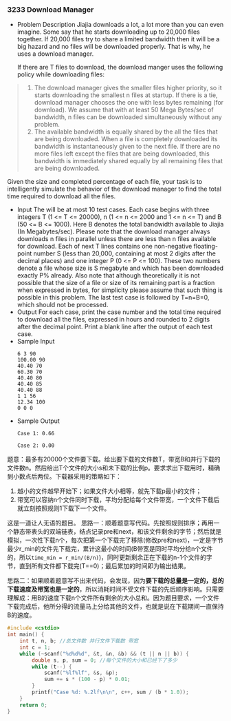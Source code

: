 ### 3233 Download Manager
- Problem Description
Jiajia downloads a lot, a lot more than you can even imagine. Some say that he starts downloading up to 20,000 files together. If 20,000 files try to share a limited bandwidth then it will be a big hazard and no files will be downloaded properly. That is why, he uses a download manager.

	If there are T files to download, the download manger uses the following policy while downloading files:

>1. The download manager gives the smaller files higher priority, so it starts downloading the smallest n files at startup. If there is a tie, download manager chooses the one with less bytes remaining (for download). We assume that with at least 50 Mega Bytes/sec of bandwidth, n files can be downloaded simultaneously without any problem.
>2. The available bandwidth is equally shared by the all the files that are being downloaded. When a file is completely downloaded its bandwidth is instantaneously given to the next file. If there are no more files left except the files that are being downloaded, this bandwidth is immediately shared equally by all remaining files that are being downloaded.

Given the size and completed percentage of each file, your task is to intelligently simulate the behavior of the download manager to find the total time required to download all the files.
- Input
The will be at most 10 test cases. Each case begins with three integers T (1 <= T <= 20000), n (1 <= n <= 2000 and 1 <= n <= T) and B (50 <= B <= 1000). Here B denotes the total bandwidth available to Jiajia (In Megabytes/sec). Please note that the download manager always downloads n files in parallel unless there are less than n files available for download. Each of next T lines contains one non-negative floating-point number S (less than 20,000, containing at most 2 digits after the decimal places) and one integer P (0 <= P <= 100). These two numbers denote a file whose size is S megabyte and which has been downloaded exactly P% already. Also note that although theoretically it is not possible that the size of a file or size of its remaining part is a fraction when expressed in bytes, for simplicity please assume that such thing is possible in this problem. The last test case is followed by T=n=B=0, which should not be processed.
- Output
For each case, print the case number and the total time required to download all the files, expressed in hours and rounded to 2 digits after the decimal point. Print a blank line after the output of each test case.
- Sample Input
	```
	6 3 90
	100.00 90
	40.40 70
	60.30 70
	40.40 80
	40.40 85
	40.40 88
	1 1 56
	12.34 100
	0 0 0
	```
- Sample Output
	```
	Case 1: 0.66
	
	Case 2: 0.00
	
	```
题意：最多有20000个文件要下载。给出要下载的文件数T，带宽B和并行下载的文件数n。然后给出T个文件的大小s和未下载的比例p。要求求出下载用时，精确到小数点后两位。下载器采用的策略如下：
 1. 越小的文件越早开始下；如果文件大小相等，就先下载p最小的文件；
 2. 带宽可以容纳n个文件同时下载，平均分配给每个文件带宽，一个文件下载后就立刻按照规则1下载下一个文件。

这是一道让人无语的题目。 
思路一：顺着题意写代码。先按照规则排序；再用一个静态带表头的双端链表，结点记录pre和next，和该文件剩余的字节；然后就是模拟，一次性下载n个，每次把第一个下载完了移除(修改pre和next)，一定是字节最少r_min的文件先下载完，累计这最小的时间(B带宽是同时平均分给n个文件的，所以`time_min = r_min/(B/n)`)，同时更新剩余正在下载的n-1个文件的字节，直到所有文件都下载完(T==0)；最后累加的时间即为输出结果。

思路二：如果顺着题意写不出来代码，会发现，因为**要下载的总量是一定的，总的下载速度及带宽也是一定的**，所以消耗时间不受文件下载的先后顺序影响。只需要理解成：用B的速度下载n个文件所有剩余的大小总和。因为题目要求，一个文件下载完成后，他所分得的流量马上分给其他的文件，也就是说在下载期间一直保持B的速度。
```c
#include <cstdio>
int main() {
	int t, n, b; //总文件数 并行文件下载数 带宽  
	int c = 1;
	while (~scanf("%d%d%d", &t, &n, &b) && (t || n || b)) {
		double s, p, sum = 0; //每个文件的大小和已经下了多少
	    while (t--) {
            scanf("%lf%lf", &s, &p);
            sum += s * (100 - p) * 0.01;
		}	
		printf("Case %d: %.2lf\n\n", c++, sum / (b * 1.0)); 
	} 
	return 0;
}
```
